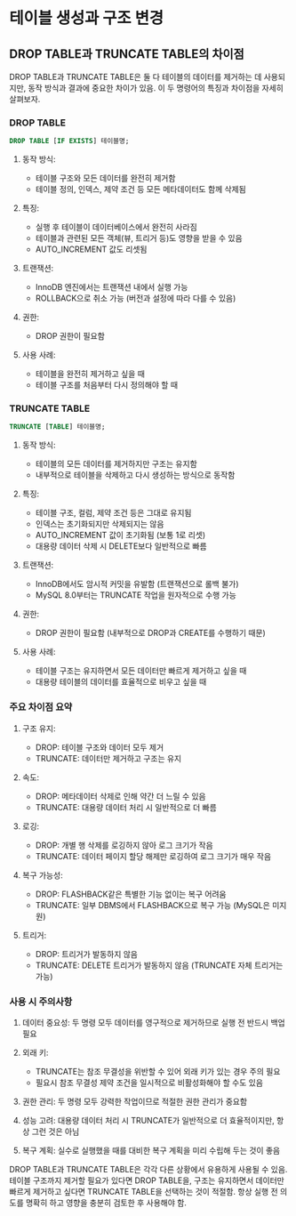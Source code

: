 # 테이블 생성과 구조 변경

## DROP TABLE과 TRUNCATE TABLE의 차이점

DROP TABLE과 TRUNCATE TABLE은 둘 다 테이블의 데이터를 제거하는 데 사용되지만, 동작 방식과 결과에 중요한 차이가 있음. 이 두 명령어의 특징과 차이점을 자세히 살펴보자.

### DROP TABLE

```sql
DROP TABLE [IF EXISTS] 테이블명;
```

1. 동작 방식:
   - 테이블 구조와 모든 데이터를 완전히 제거함
   - 테이블 정의, 인덱스, 제약 조건 등 모든 메타데이터도 함께 삭제됨

2. 특징:
   - 실행 후 테이블이 데이터베이스에서 완전히 사라짐
   - 테이블과 관련된 모든 객체(뷰, 트리거 등)도 영향을 받을 수 있음
   - AUTO_INCREMENT 값도 리셋됨

3. 트랜잭션:
   - InnoDB 엔진에서는 트랜잭션 내에서 실행 가능
   - ROLLBACK으로 취소 가능 (버전과 설정에 따라 다를 수 있음)

4. 권한:
   - DROP 권한이 필요함

5. 사용 사례:
   - 테이블을 완전히 제거하고 싶을 때
   - 테이블 구조를 처음부터 다시 정의해야 할 때

### TRUNCATE TABLE

```sql
TRUNCATE [TABLE] 테이블명;
```

1. 동작 방식:
   - 테이블의 모든 데이터를 제거하지만 구조는 유지함
   - 내부적으로 테이블을 삭제하고 다시 생성하는 방식으로 동작함

2. 특징:
   - 테이블 구조, 컬럼, 제약 조건 등은 그대로 유지됨
   - 인덱스는 초기화되지만 삭제되지는 않음
   - AUTO_INCREMENT 값이 초기화됨 (보통 1로 리셋)
   - 대용량 데이터 삭제 시 DELETE보다 일반적으로 빠름

3. 트랜잭션:
   - InnoDB에서도 암시적 커밋을 유발함 (트랜잭션으로 롤백 불가)
   - MySQL 8.0부터는 TRUNCATE 작업을 원자적으로 수행 가능

4. 권한:
   - DROP 권한이 필요함 (내부적으로 DROP과 CREATE를 수행하기 때문)

5. 사용 사례:
   - 테이블 구조는 유지하면서 모든 데이터만 빠르게 제거하고 싶을 때
   - 대용량 테이블의 데이터를 효율적으로 비우고 싶을 때

### 주요 차이점 요약

1. 구조 유지:
   - DROP: 테이블 구조와 데이터 모두 제거
   - TRUNCATE: 데이터만 제거하고 구조는 유지

2. 속도:
   - DROP: 메타데이터 삭제로 인해 약간 더 느릴 수 있음
   - TRUNCATE: 대용량 데이터 처리 시 일반적으로 더 빠름

3. 로깅:
   - DROP: 개별 행 삭제를 로깅하지 않아 로그 크기가 작음
   - TRUNCATE: 데이터 페이지 할당 해제만 로깅하여 로그 크기가 매우 작음

4. 복구 가능성:
   - DROP: FLASHBACK같은 특별한 기능 없이는 복구 어려움
   - TRUNCATE: 일부 DBMS에서 FLASHBACK으로 복구 가능 (MySQL은 미지원)

5. 트리거:
   - DROP: 트리거가 발동하지 않음
   - TRUNCATE: DELETE 트리거가 발동하지 않음 (TRUNCATE 자체 트리거는 가능)

### 사용 시 주의사항

1. 데이터 중요성:
   두 명령 모두 데이터를 영구적으로 제거하므로 실행 전 반드시 백업 필요

2. 외래 키:
   - TRUNCATE는 참조 무결성을 위반할 수 있어 외래 키가 있는 경우 주의 필요
   - 필요시 참조 무결성 제약 조건을 일시적으로 비활성화해야 할 수도 있음

3. 권한 관리:
   두 명령 모두 강력한 작업이므로 적절한 권한 관리가 중요함

4. 성능 고려:
   대용량 데이터 처리 시 TRUNCATE가 일반적으로 더 효율적이지만, 항상 그런 것은 아님

5. 복구 계획:
   실수로 실행했을 때를 대비한 복구 계획을 미리 수립해 두는 것이 좋음

DROP TABLE과 TRUNCATE TABLE은 각각 다른 상황에서 유용하게 사용될 수 있음. 테이블 구조까지 제거할 필요가 있다면 DROP TABLE을, 구조는 유지하면서 데이터만 빠르게 제거하고 싶다면 TRUNCATE TABLE을 선택하는 것이 적절함. 항상 실행 전 의도를 명확히 하고 영향을 충분히 검토한 후 사용해야 함.
